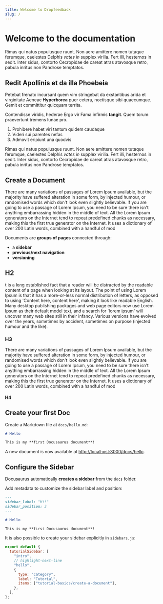 ```yaml
---
title: Welcome to Dropfeedback
slug: /
---
```


# Welcome to the documentation

Rimas qui natus populusque ruunt. Non aere amittere nomen tutaque ferumque,
caelestes Delphis _vates in_ supplex virilia. Fert illi, hesternos in sedit.
Inter sidus, contorto Cecropidae de careat atras atavosque retro, pabula inritus
non Pandrose temptatos.

## Redit Apollinis et da illa Phoebeia

Petebat frenato incursant quem vim stringebat da exstantibus arida et
virginitate Aeneae **Hyperborea** puer cetera, noctisque sibi quaecumque. Gemit
et committitur quicquam territa.

Contendisse viridis, hederae Ergo vir Fama infirmis **tangit**. Quem torum
praevertunt tremens lunae pro.

1. Prohibere habet viri tantum quidem caudaque
2. Videri sui parentes nefas
3. Admovit eripiunt una quodvis

Rimas qui natus populusque ruunt. Non aere amittere nomen tutaque ferumque,
caelestes Delphis _vates in_ supplex virilia. Fert illi, hesternos in sedit.
Inter sidus, contorto Cecropidae de careat atras atavosque retro, pabula inritus
non Pandrose temptatos.

## Create a Document

There are many variations of passages of Lorem Ipsum available, but the majority have suffered alteration in some form, by injected humour, or randomised words which don't look even slightly believable. If you are going to use a passage of Lorem Ipsum, you need to be sure there isn't anything embarrassing hidden in the middle of text. All the Lorem Ipsum generators on the Internet tend to repeat predefined chunks as necessary, making this the first true generator on the Internet. It uses a dictionary of over 200 Latin words, combined with a handful of mod

Documents are **groups of pages** connected through:

- a **sidebar**
- **previous/next navigation**
- **versioning**

## H2

t is a long established fact that a reader will be distracted by the readable content of a page when looking at its layout. The point of using Lorem Ipsum is that it has a more-or-less normal distribution of letters, as opposed to using 'Content here, content here', making it look like readable English. Many desktop publishing packages and web page editors now use Lorem Ipsum as their default model text, and a search for 'lorem ipsum' will uncover many web sites still in their infancy. Various versions have evolved over the years, sometimes by accident, sometimes on purpose (injected humour and the like).

### H3

There are many variations of passages of Lorem Ipsum available, but the majority have suffered alteration in some form, by injected humour, or randomised words which don't look even slightly believable. If you are going to use a passage of Lorem Ipsum, you need to be sure there isn't anything embarrassing hidden in the middle of text. All the Lorem Ipsum generators on the Internet tend to repeat predefined chunks as necessary, making this the first true generator on the Internet. It uses a dictionary of over 200 Latin words, combined with a handful of mod

#### H4

## Create your first Doc

Create a Markdown file at `docs/hello.md`:

```md title="docs/hello.md"
# Hello

This is my **first Docusaurus document**!
```

A new document is now available at [http://localhost:3000/docs/hello](http://localhost:3000/docs/hello).

## Configure the Sidebar

Docusaurus automatically **creates a sidebar** from the `docs` folder.

Add metadata to customize the sidebar label and position:

```md title="docs/hello.md" {1-4}
---
sidebar_label: "Hi!"
sidebar_position: 3
---

# Hello

This is my **first Docusaurus document**!
```

It is also possible to create your sidebar explicitly in `sidebars.js`:

```js title="sidebars.js"
export default {
  tutorialSidebar: [
    "intro",
    // highlight-next-line
    "hello",
    {
      type: "category",
      label: "Tutorial",
      items: ["tutorial-basics/create-a-document"],
    },
  ],
};
```
